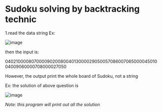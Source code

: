 # Sudoku solving by backtracking technic

1.read the data string
Ex:

![image](https://github.com/JasonEricZhan/Algorithms/blob/master/sudoku/problem.png)

then the input is:

040210000807000090200800401300002905005708600706500004501004009060000708000027050

However, the output print the whole board of Sudoku, not a string

Ex: the solution of above question is

![image](https://github.com/JasonEricZhan/Algorithms/blob/master/sudoku/solution.png)

_Note: this program will print out all the solution_
